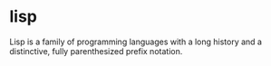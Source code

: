 # lisp
Lisp is a family of programming languages with a long history and a distinctive, fully parenthesized prefix notation.

